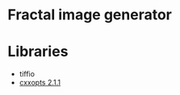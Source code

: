 # Fractal image generator


# Libraries
* tiffio
* [cxxopts 2.1.1](https://github.com/jarro2783/cxxopts)
